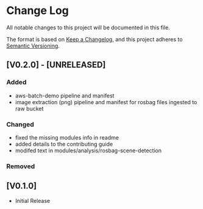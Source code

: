 # Change Log

All notable changes to this project will be documented in this file.

The format is based on [Keep a Changelog](https://keepachangelog.com/en/1.0.0/),
and this project adheres to [Semantic Versioning](https://semver.org/spec/v2.0.0.html).

## [V0.2.0] - [UNRELEASED]

### **Added**
- aws-batch-demo pipeline and manifest
- image extraction (png) pipeline and manifest for rosbag files ingested to raw bucket

### **Changed**

- fixed the missing modules info in readme
- added details to the contributing guide
- modifed text in modules/analysis/rosbag-scene-detection

### **Removed**

## [V0.1.0]

- Initial Release
